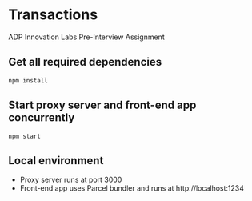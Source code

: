 # Transactions

ADP Innovation Labs Pre-Interview Assignment

## Get all required dependencies

`npm install`

## Start proxy server and front-end app concurrently

`npm start`

## Local environment

- Proxy server runs at port 3000
- Front-end app uses Parcel bundler and runs at http://localhost:1234
